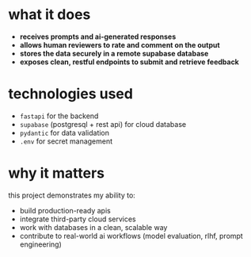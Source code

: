 # what it does

- **receives prompts and ai-generated responses**  
- **allows human reviewers to rate and comment on the output**  
- **stores the data securely in a remote supabase database**  
- **exposes clean, restful endpoints to submit and retrieve feedback**

# technologies used

- `fastapi` for the backend  
- `supabase` (postgresql + rest api) for cloud database  
- `pydantic` for data validation  
- `.env` for secret management

# why it matters

this project demonstrates my ability to:

- build production-ready apis  
- integrate third-party cloud services  
- work with databases in a clean, scalable way  
- contribute to real-world ai workflows (model evaluation, rlhf, prompt engineering)
